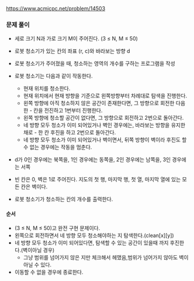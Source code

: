 https://www.acmicpc.net/problem/14503

### 문제 풀이
- 세로 크기 N과 가로 크기 M이 주어진다. (3 ≤ N, M ≤ 50)
- 로봇 청소기가 있는 칸의 좌표 (r, c)와 바라보는 방향 d
- 로봇 청소기가 주어졌을 때, 청소하는 영역의 개수를 구하는 프로그램을 작성
- 로봇 청소기는 다음과 같이 작동한다.
    - 현재 위치를 청소한다.
    - 현재 위치에서 현재 방향을 기준으로 왼쪽방향부터 차례대로 탐색을 진행한다.
    - 왼쪽 방향에 아직 청소하지 않은 공간이 존재한다면, 그 방향으로 회전한 다음 한 - 칸을 전진하고 1번부터 진행한다.
    - 왼쪽 방향에 청소할 공간이 없다면, 그 방향으로 회전하고 2번으로 돌아간다.
    - 네 방향 모두 청소가 이미 되어있거나 벽인 경우에는, 바라보는 방향을 유지한 채로 - 한 칸 후진을 하고 2번으로 돌아간다.
    - 네 방향 모두 청소가 이미 되어있거나 벽이면서, 뒤쪽 방향이 벽이라 후진도 할 수 없는 경우에는 작동을 멈춘다.

- d가 0인 경우에는 북쪽을, 1인 경우에는 동쪽을, 2인 경우에는 남쪽을, 3인 경우에는 서쪽
- 빈 칸은 0, 벽은 1로 주어진다. 지도의 첫 행, 마지막 행, 첫 열, 마지막 열에 있는 모든 칸은 벽이다.
- 로봇 청소기가 청소하는 칸의 개수를 출력한다.

#### 순서
- (3 ≤ N, M ≤ 50)고 완전 구현 문제이다.
- 왼쪽으로 회전하면서  네 방향 모두 청소해야하는 지 탐색한다.(clean[x][y])
- 네 방향 모두 청소가 이미 되어있다면, 탐색할 수 있는 공간이 있을때 까지 후진한다.(벽이아닐 경우)
    - 그냥 범위를 넘어가지 않은 지만 체크해서 헤맸음,범위가 넘어가지 않아도 벽이 아닐 수 있다.
- 이동할 수 없을 경우에 종료한다.



